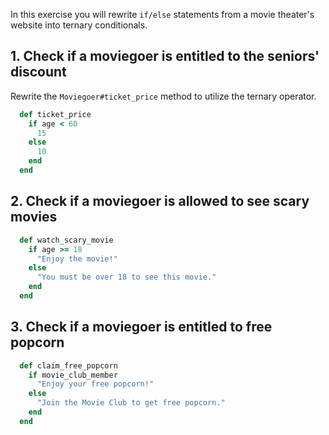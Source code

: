 In this exercise you will rewrite `if/else` statements from a movie theater's website into ternary conditionals.

## 1. Check if a moviegoer is entitled to the seniors' discount

Rewrite the `Moviegoer#ticket_price` method to utilize the ternary operator.

```ruby
  def ticket_price
    if age < 60
      15
    else
      10
    end
  end
```

## 2. Check if a moviegoer is allowed to see scary movies

```ruby
  def watch_scary_movie
    if age >= 18
      "Enjoy the movie!"
    else
      "You must be over 18 to see this movie."
    end
  end
```

## 3. Check if a moviegoer is entitled to free popcorn 

```ruby
  def claim_free_popcorn
    if movie_club_member
      "Enjoy your free popcorn!"
    else
      "Join the Movie Club to get free popcorn."
    end
  end
```
